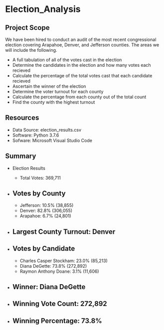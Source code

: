 # Election_Analysis

## Project Scope

We have been hired to conduct an audit of the most recent congressional election covering Arapahoe, Denver, and Jefferson counties. The areas we will include the following. 

- A full tabulation of all of the votes cast in the election
- Determine the candidates in the election and how many votes each recieved
- Calculate the percentage of the total votes cast that each candidate recieved
- Ascertain the winner of the election
- Determine the voter turnout for each county
- Calculate the percentage from each county out of the total count
- Find the county with the highest turnout

## Resources

- Data Source: election_results.csv
- Software: Python 3.7.6
- Sofware: Microsoft Visual Studio Code

## Summary

- Election Results

  - Total Votes: 369,711
 
 - ## Votes by County
 
    - Jefferson: 10.5% (38,855)
    - Denver: 82.8% (306,055)
    - Arapahoe: 6.7% (24,801)

- ## Largest County Turnout: Denver

- ## Votes by Candidate

  - Charles Casper Stockham: 23.0% (85,213)
  - Diana DeGette: 73.8% (272,892)
  - Raymon Anthony Doane: 3.1% (11,606)

- ## Winner: Diana DeGette
- ## Winning Vote Count: 272,892
- ## Winning Percentage: 73.8%


